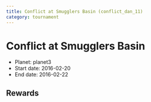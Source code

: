```yaml
---
title: Conflict at Smugglers Basin (conflict_dan_11)
category: tournament
---
```

# Conflict at Smugglers Basin

  * Planet: planet3
  * Start date: 2016-02-20
  * End date: 2016-02-22

## Rewards

